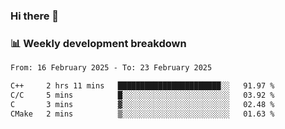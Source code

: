 ### Hi there 👋

### 📊 Weekly development breakdown
<!--START_SECTION:waka-->

```txt
From: 16 February 2025 - To: 23 February 2025

C++     2 hrs 11 mins   ███████████████████████░░   91.97 %
C/C     5 mins          █░░░░░░░░░░░░░░░░░░░░░░░░   03.92 %
C       3 mins          ▓░░░░░░░░░░░░░░░░░░░░░░░░   02.48 %
CMake   2 mins          ▒░░░░░░░░░░░░░░░░░░░░░░░░   01.63 %
```

<!--END_SECTION:waka-->
